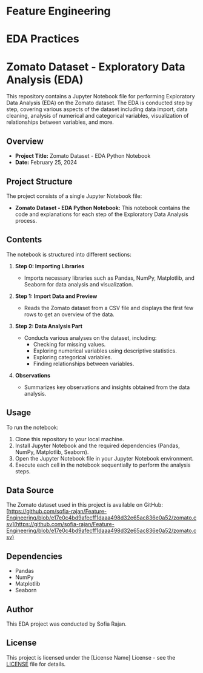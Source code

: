 # Feature Engineering
# EDA Practices

# Zomato Dataset - Exploratory Data Analysis (EDA)

This repository contains a Jupyter Notebook file for performing Exploratory Data Analysis (EDA) on the Zomato dataset. The EDA is conducted step by step, covering various aspects of the dataset including data import, data cleaning, analysis of numerical and categorical variables, visualization of relationships between variables, and more.

## Overview

- **Project Title:** Zomato Dataset - EDA Python Notebook
- **Date:** February 25, 2024

## Project Structure

The project consists of a single Jupyter Notebook file:

- **Zomato Dataset - EDA Python Notebook:** This notebook contains the code and explanations for each step of the Exploratory Data Analysis process.

## Contents

The notebook is structured into different sections:

1. **Step 0: Importing Libraries**
   - Imports necessary libraries such as Pandas, NumPy, Matplotlib, and Seaborn for data analysis and visualization.

2. **Step 1: Import Data and Preview**
   - Reads the Zomato dataset from a CSV file and displays the first few rows to get an overview of the data.

3. **Step 2: Data Analysis Part**
   - Conducts various analyses on the dataset, including:
     - Checking for missing values.
     - Exploring numerical variables using descriptive statistics.
     - Exploring categorical variables.
     - Finding relationships between variables.

4. **Observations**
   - Summarizes key observations and insights obtained from the data analysis.

## Usage

To run the notebook:

1. Clone this repository to your local machine.
2. Install Jupyter Notebook and the required dependencies (Pandas, NumPy, Matplotlib, Seaborn).
3. Open the Jupyter Notebook file in your Jupyter Notebook environment.
4. Execute each cell in the notebook sequentially to perform the analysis steps.

## Data Source

The Zomato dataset used in this project is available on GitHub:
[https://github.com/sofia-rajan/Feature-Engineering/blob/e17e0c4bd9afecff1daaa498d32e65ac836e0a52/zomato.csv](https://github.com/sofia-rajan/Feature-Engineering/blob/e17e0c4bd9afecff1daaa498d32e65ac836e0a52/zomato.csv)

## Dependencies

- Pandas
- NumPy
- Matplotlib
- Seaborn

## Author

This EDA project was conducted by Sofia Rajan.

## License

This project is licensed under the [License Name] License - see the [LICENSE](LICENSE) file for details.